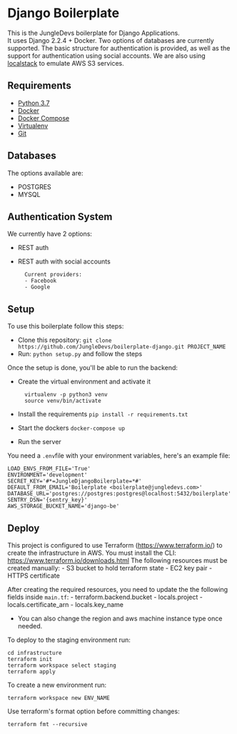 # Django Boilerplate

This is the JungleDevs boilerplate for Django Applications. \
It uses Django 2.2.4 + Docker. Two options of databases are currently supported. The basic structure for authentication is provided, as well as the support for authentication using social accounts. We are also using [localstack](https://github.com/localstack/localstack) to emulate AWS S3 services.

## Requirements

- [Python 3.7](https://www.python.org)
- [Docker](https://www.docker.com)
- [Docker Compose](https://docs.docker.com/compose/)
- [Virtualenv](https://github.com/pypa/virtualenv/)
- [Git](https://git-scm.com/)

## Databases

The options available are:

- POSTGRES
- MYSQL

## Authentication System

We currently have 2 options:

- REST auth
- REST auth with social accounts

        Current providers:
        - Facebook
        - Google

## Setup

To use this boilerplate follow this steps:

- Clone this repository: `git clone https://github.com/JungleDevs/boilerplate-django.git PROJECT_NAME`
- Run: `python setup.py` and follow the steps

Once the setup is done, you'll be able to run the backend:

- Create the virtual environment and activate it

        virtualenv -p python3 venv
        source venv/bin/activate
- Install the requirements `pip install -r requirements.txt`
- Start the dockers `docker-compose up`
- Run the server

You need a `.env`file with your environment variables, here's an example file:
```
LOAD_ENVS_FROM_FILE='True'
ENVIRONMENT='development'
SECRET_KEY='#*=JungleDjangoBoilerplate=*#'
DEFAULT_FROM_EMAIL='Boilerplate <boilerplate@jungledevs.com>'
DATABASE_URL='postgres://postgres:postgres@localhost:5432/boilerplate'
SENTRY_DSN='{sentry_key}'
AWS_STORAGE_BUCKET_NAME='django-be'
```

## Deploy
This project is configured to use Terraform (https://www.terraform.io/) to create the
infrastructure in AWS. You must install the CLI: https://www.terraform.io/downloads.html
The following resources must be created manually:
        - S3 bucket to hold terraform state
        - EC2 key pair
        - HTTPS certificate

After creating the required resources, you need to update the the following fields inside `main.tf`:
        - terraform.backend.bucket
        - locals.project
        - locals.certificate_arn
        - locals.key_name

*  You can also change the region and aws machine instance type once needed.

To deploy to the staging environment run:
```
cd infrastructure
terraform init
terraform workspace select staging
terraform apply
```

To create a new environment run:
```
terraform workspace new ENV_NAME
```

Use terraform's format option before committing changes:
```
terraform fmt --recursive
```